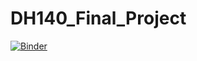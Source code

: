 # DH140_Final_Project

[![Binder](https://mybinder.org/badge_logo.svg)](https://mybinder.org/v2/gh/mkylahyun/DH140_Final_Project/HEAD)